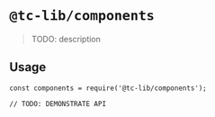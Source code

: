 # `@tc-lib/components`

> TODO: description

## Usage

```
const components = require('@tc-lib/components');

// TODO: DEMONSTRATE API
```
